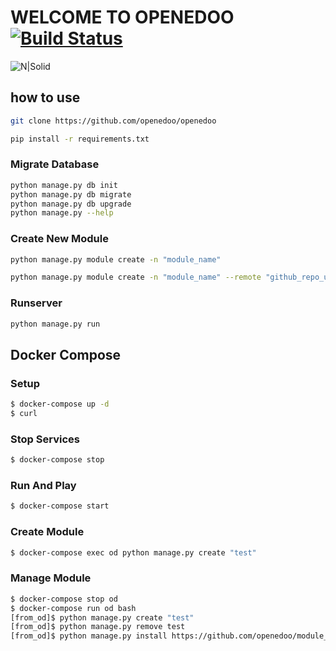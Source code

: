 # WELCOME TO OPENEDOO [![Build Status](https://travis-ci.org/openedoo/openedoo.svg?branch=master)](https://travis-ci.org/openedoo/openedoo)

![N|Solid](http://openedoo.org/images/openedoo.svg)

## how to use

```bash
git clone https://github.com/openedoo/openedoo

pip install -r requirements.txt
```

### Migrate Database
```bash
python manage.py db init
python manage.py db migrate
python manage.py db upgrade
python manage.py --help
```

### Create New Module
```bash
python manage.py module create -n "module_name"
```
```bash
python manage.py module create -n "module_name" --remote "github_repo_url"
```

### Runserver
```bash
python manage.py run
```

## Docker Compose

### Setup
```bash
$ docker-compose up -d
$ curl
```

### Stop Services
```bash
$ docker-compose stop
```

### Run And Play
```bash
$ docker-compose start
```

### Create Module
```bash
$ docker-compose exec od python manage.py create "test"
```

### Manage Module
```bash
$ docker-compose stop od
$ docker-compose run od bash
[from_od]$ python manage.py create "test"
[from_od]$ python manage.py remove test
[from_od]$ python manage.py install https://github.com/openedoo/module_hello
```
